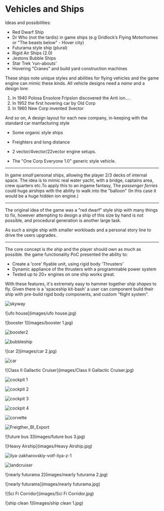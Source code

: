 # Vehicles and Ships

Ideas and possibilities:

+ Red Dwarf Ship
+ Dr Who (not the tardis) in game ships (e.g Gridlock’s Flying Motorhomes or  "The beasts below" - Hover city)
+ Futurama style ship (plural)
+ Rigid Air Ships (2.0)
+ Jestons Bubble Ships
+ Star Trek 'run-abouts'
+ Hovering "Cranes" and build yard construction machines

These ships note unique styles and abilities for flying vehicles and the game engine can mimic these kinds. All vehicle designs need a _name_ and a design lore:

1. In 1940 Polosa Ensolore Fripslon discovered the Anti ion....
2. In 1952 the first hovering car by Old Corp
3. In 1960 New Corp invented 3vector

And so on, A design layout for each new company, in-keeping with the standard car manfacturing style

+ Some organic style ships

+ Freighters and long distance

+ 2 vector/4vector/22vector engine setups.

+ The "One Corp Everyone 1.0" generic style vehicle.



---

In game _small_ personal ships, allowing the player 2/3 decks of internal space. The idea is to mimic real water yacht, with a bridge, captains area, crew quarters etc.To apply this to an ingame fantasy, The _passenger ferries_ could huge airships with the ability to walk into the "balloon" (In this case it would be a huge hidden ion engine.)

---

The original idea of the game was a "red dwarf" style ship with many things to fix, however attempting to design a ship of this size by hand is not possible, and procedural generation is another large task.

As such a single ship with smaller workloads and a personal story line to drive the users upgrades.

---

The core concept is _the ship_ and the player should own as much as possible. the game functionality PoC presented the ability to:

+ Create a 'core' flyable unit, using rigid body 'Thrusters'
+ Dynamic appliance of the thrusters with a programmable power system
+ Tested up to 20+ engines on one ship works great.


With these features, it's extremely easy to hammer together _ship shapes_ to fly. Given there is a 'spaceship kit-bash' a user can component build their ship with pre-build rigid body components, and custom "flight system".

![skyway](images/skyway.jpg)

![ufo house](images/ufo house.jpg)

![booster 1](images/booster 1.jpg)

![booster2](images/booster2.jpg)

![bubbleship](images/bubbleship.jpg)

![car 2](images/car 2.jpg)

![car](images/car.jpg)

![Class II Gallactic Cruiser](images/Class II Gallactic Cruiser.jpg)

![cockpit 1](images/cockpit-1.jpg)

![cockpit 2](images/cockpit-2.jpg)

![cockpit 3](images/cockpit-3.jpg)

![cockpit 4](images/cockpit-4.jpg)

![corvette](images/corvette.jpg)

![Freigther_BI_Export](images/Freigther_BI_Export.jpg)

![future bus 3](images/future bus 3.jpg)

![Heavy Airship](images/Heavy Airship.jpg)

![ilya-zakharovskiy-votf-ilya-z-1](images/ilya-zakharovskiy-votf-ilya-z-1.jpg)

![landcruiser](images/landcruiser.jpg)

![nearly futurama 2](images/nearly futurama 2.jpg)

![nearly futurama](images/nearly futurama.jpg)

![Sci Fi Corridor](images/Sci Fi Corridor.jpg)

![ship clean 1](images/ship clean 1.jpg)
